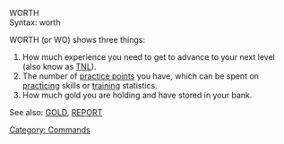 WORTH  
Syntax: worth

WORTH (or WO) shows three things:

1.  How much experience you need to get to advance to your next level
    (also know as [TNL](TNL "wikilink")).
2.  The number of [practice points](Practice_Points "wikilink") you
    have, which can be spent on [practicing](practice "wikilink") skills
    or [training](train "wikilink") statistics.
3.  How much gold you are holding and have stored in your bank.

See also: [GOLD](gold "wikilink"), [REPORT](report "wikilink")

[Category: Commands](Category:_Commands "wikilink")
